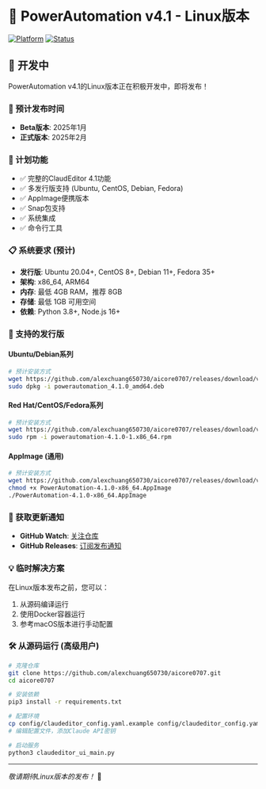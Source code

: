 # 🐧 PowerAutomation v4.1 - Linux版本

[![Platform](https://img.shields.io/badge/platform-Linux-orange.svg)](https://www.linux.org/)
[![Status](https://img.shields.io/badge/status-Coming%20Soon-yellow.svg)](https://github.com/alexchuang650730/aicore0707)

## 🚧 开发中

PowerAutomation v4.1的Linux版本正在积极开发中，即将发布！

### 📅 预计发布时间
- **Beta版本**: 2025年1月
- **正式版本**: 2025年2月

### 🎯 计划功能
- ✅ 完整的ClaudEditor 4.1功能
- ✅ 多发行版支持 (Ubuntu, CentOS, Debian, Fedora)
- ✅ AppImage便携版本
- ✅ Snap包支持
- ✅ 系统集成
- ✅ 命令行工具

### 📋 系统要求 (预计)
- **发行版**: Ubuntu 20.04+, CentOS 8+, Debian 11+, Fedora 35+
- **架构**: x86_64, ARM64
- **内存**: 最低 4GB RAM，推荐 8GB
- **存储**: 最低 1GB 可用空间
- **依赖**: Python 3.8+, Node.js 16+

### 🎯 支持的发行版

#### Ubuntu/Debian系列
```bash
# 预计安装方式
wget https://github.com/alexchuang650730/aicore0707/releases/download/v4.1.0/powerautomation_4.1.0_amd64.deb
sudo dpkg -i powerautomation_4.1.0_amd64.deb
```

#### Red Hat/CentOS/Fedora系列
```bash
# 预计安装方式
wget https://github.com/alexchuang650730/aicore0707/releases/download/v4.1.0/powerautomation-4.1.0-1.x86_64.rpm
sudo rpm -i powerautomation-4.1.0-1.x86_64.rpm
```

#### AppImage (通用)
```bash
# 预计安装方式
wget https://github.com/alexchuang650730/aicore0707/releases/download/v4.1.0/PowerAutomation-4.1.0-x86_64.AppImage
chmod +x PowerAutomation-4.1.0-x86_64.AppImage
./PowerAutomation-4.1.0-x86_64.AppImage
```

### 🔔 获取更新通知
- **GitHub Watch**: [关注仓库](https://github.com/alexchuang650730/aicore0707)
- **GitHub Releases**: [订阅发布通知](https://github.com/alexchuang650730/aicore0707/releases)

### 💡 临时解决方案
在Linux版本发布之前，您可以：
1. 从源码编译运行
2. 使用Docker容器运行
3. 参考macOS版本进行手动配置

### 🛠️ 从源码运行 (高级用户)
```bash
# 克隆仓库
git clone https://github.com/alexchuang650730/aicore0707.git
cd aicore0707

# 安装依赖
pip3 install -r requirements.txt

# 配置环境
cp config/claudeditor_config.yaml.example config/claudeditor_config.yaml
# 编辑配置文件，添加Claude API密钥

# 启动服务
python3 claudeditor_ui_main.py
```

---

*敬请期待Linux版本的发布！* 🚀


